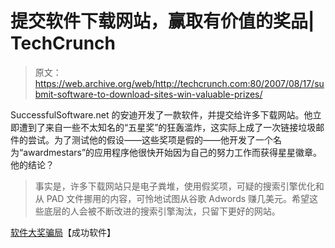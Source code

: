 # 提交软件下载网站，赢取有价值的奖品| TechCrunch

> 原文：<https://web.archive.org/web/http://techcrunch.com:80/2007/08/17/submit-software-to-download-sites-win-valuable-prizes/>

SuccessfulSoftware.net 的安迪开发了一款软件，并提交给许多下载网站。他立即遭到了来自一些不太知名的“五星奖”的狂轰滥炸，这实际上成了一次链接垃圾邮件的尝试。为了测试他的假设——这些奖项是假的——他开发了一个名为“awardmestars”的应用程序他很快开始因为自己的努力工作而获得星星徽章。他的结论？

> 事实是，许多下载网站只是电子粪堆，使用假奖项，可疑的搜索引擎优化和从 PAD 文件挪用的内容，可怜地试图从谷歌 Adwords 赚几美元。希望这些底层的人会被不断改进的搜索引擎淘汰，只留下更好的网站。

[软件大奖骗局](https://web.archive.org/web/20160828041659/http://successfulsoftware.net/2007/08/16/the-software-awards-scam/)【成功软件】
